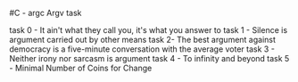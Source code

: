 #C - argc Argv task

task 0 - It ain't what they call you, it's what you answer to
task 1 - Silence is argument carried out by other means
task 2- The best argument against democracy is a five-minute conversation with the average voter
task 3 - Neither irony nor sarcasm is argument
task 4 - To infinity and beyond
task 5 - Minimal Number of Coins for Change


